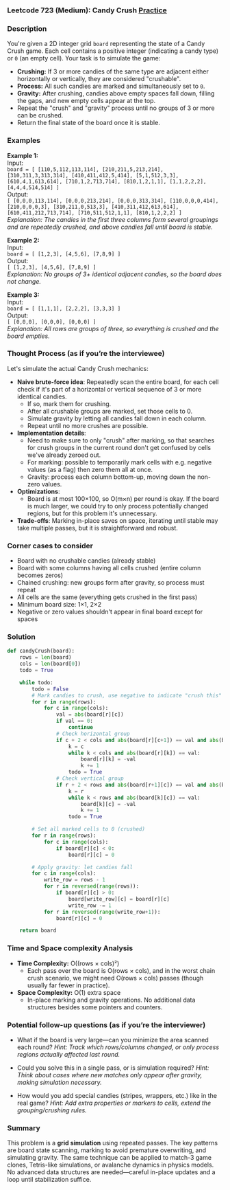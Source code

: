 ### Leetcode 723 (Medium): Candy Crush [Practice](https://leetcode.com/problems/candy-crush)

### Description  
You're given a 2D integer grid `board` representing the state of a Candy Crush game. Each cell contains a positive integer (indicating a candy type) or `0` (an empty cell). Your task is to simulate the game:

- **Crushing:** If 3 or more candies of the same type are adjacent either horizontally or vertically, they are considered "crushable".
- **Process:** All such candies are marked and simultaneously set to `0`.
- **Gravity:** After crushing, candies above empty spaces fall down, filling the gaps, and new empty cells appear at the top.
- Repeat the "crush" and "gravity" process until no groups of 3 or more can be crushed.
- Return the final state of the board once it is stable.

### Examples  

**Example 1:**  
Input:  
`board = [ [110,5,112,113,114], [210,211,5,213,214], [310,311,3,313,314], [410,411,412,5,414], [5,1,512,3,3], [610,4,1,613,614], [710,1,2,713,714], [810,1,2,1,1], [1,1,2,2,2], [4,4,4,514,514] ]`  
Output:  
`[ [0,0,0,113,114], [0,0,0,213,214], [0,0,0,313,314], [110,0,0,0,414], [210,0,0,0,3], [310,211,0,513,3], [410,311,412,613,614], [610,411,212,713,714], [710,511,512,1,1], [810,1,2,2,2] ]`  
*Explanation: The candies in the first three columns form several groupings and are repeatedly crushed, and above candies fall until board is stable.*

**Example 2:**  
Input:  
`board = [ [1,2,3], [4,5,6], [7,8,9] ]`  
Output:  
`[ [1,2,3], [4,5,6], [7,8,9] ]`  
*Explanation: No groups of 3+ identical adjacent candies, so the board does not change.*

**Example 3:**  
Input:  
`board = [ [1,1,1], [2,2,2], [3,3,3] ]`  
Output:  
`[ [0,0,0], [0,0,0], [0,0,0] ]`  
*Explanation: All rows are groups of three, so everything is crushed and the board empties.*

### Thought Process (as if you’re the interviewee)  
Let's simulate the actual Candy Crush mechanics:

- **Naive brute-force idea**: Repeatedly scan the entire board, for each cell check if it's part of a horizontal or vertical sequence of 3 or more identical candies.
    - If so, mark them for crushing.
    - After all crushable groups are marked, set those cells to 0.
    - Simulate gravity by letting all candies fall down in each column.
    - Repeat until no more crushes are possible.
- **Implementation details**:
    - Need to make sure to only "crush" after marking, so that searches for crush groups in the current round don't get confused by cells we've already zeroed out.
    - For marking: possible to temporarily mark cells with e.g. negative values (as a flag) then zero them all at once.
    - Gravity: process each column bottom-up, moving down the non-zero values.
- **Optimizations**:
    - Board is at most 100×100, so O(m×n) per round is okay. If the board is much larger, we could try to only process potentially changed regions, but for this problem it's unnecessary.
- **Trade-offs**: Marking in-place saves on space, iterating until stable may take multiple passes, but it is straightforward and robust.

### Corner cases to consider  
- Board with no crushable candies (already stable)
- Board with some columns having all cells crushed (entire column becomes zeros)
- Chained crushing: new groups form after gravity, so process must repeat
- All cells are the same (everything gets crushed in the first pass)
- Minimum board size: 1×1, 2×2
- Negative or zero values shouldn't appear in final board except for spaces

### Solution

```python
def candyCrush(board):
    rows = len(board)
    cols = len(board[0])
    todo = True

    while todo:
        todo = False
        # Mark candies to crush, use negative to indicate "crush this" (but keep original type).
        for r in range(rows):
            for c in range(cols):
                val = abs(board[r][c])
                if val == 0:
                    continue
                # Check horizontal group
                if c + 2 < cols and abs(board[r][c+1]) == val and abs(board[r][c+2]) == val:
                    k = c
                    while k < cols and abs(board[r][k]) == val:
                        board[r][k] = -val
                        k += 1
                    todo = True
                # Check vertical group
                if r + 2 < rows and abs(board[r+1][c]) == val and abs(board[r+2][c]) == val:
                    k = r
                    while k < rows and abs(board[k][c]) == val:
                        board[k][c] = -val
                        k += 1
                    todo = True

        # Set all marked cells to 0 (crushed)
        for r in range(rows):
            for c in range(cols):
                if board[r][c] < 0:
                    board[r][c] = 0

        # Apply gravity: let candies fall
        for c in range(cols):
            write_row = rows - 1
            for r in reversed(range(rows)):
                if board[r][c] > 0:
                    board[write_row][c] = board[r][c]
                    write_row -= 1
            for r in reversed(range(write_row+1)):
                board[r][c] = 0

    return board
```

### Time and Space complexity Analysis  

- **Time Complexity:** O((rows × cols)²)
    - Each pass over the board is O(rows × cols), and in the worst chain crush scenario, we might need O(rows × cols) passes (though usually far fewer in practice).
- **Space Complexity:** O(1) extra space
    - In-place marking and gravity operations. No additional data structures besides some pointers and counters.

### Potential follow-up questions (as if you’re the interviewer)  

- What if the board is very large—can you minimize the area scanned each round?
  *Hint: Track which rows/columns changed, or only process regions actually affected last round.*

- Could you solve this in a single pass, or is simulation required?
  *Hint: Think about cases where new matches only appear after gravity, making simulation necessary.*

- How would you add special candies (stripes, wrappers, etc.) like in the real game?
  *Hint: Add extra properties or markers to cells, extend the grouping/crushing rules.*

### Summary
This problem is a **grid simulation** using repeated passes. The key patterns are board state scanning, marking to avoid premature overwriting, and simulating gravity. The same technique can be applied to match-3 game clones, Tetris-like simulations, or avalanche dynamics in physics models. No advanced data structures are needed—careful in-place updates and a loop until stabilization suffice.